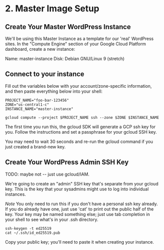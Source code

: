 # 2. Master Image Setup


## Create Your Master WordPress Instance

We'll be using this Master Instance as a template for our 'real' WordPress sites. In the "Compute Engine" section of your Google Cloud Platform dashboard, create a new instance:

Name: master-instance
Disk: Debian GNU/Linux 9 (stretch) 


## Connect to your instance

Fill out the variables below with your account/zone-specific information, and then paste everything below into your shell:

    PROJECT_NAME="foo-bar-123456"
    ZONE="us-central1-c"
    INSTANCE_NAME="master-instance"

    gcloud compute --project $PROJECT_NAME ssh --zone $ZONE $INSTANCE_NAME

The first time you run this, the gcloud SDK will generate a GCP ssh key for you. Follow the instructions and set a passphrase for your gcloud SSH key.

You may need to wait 30 seconds and re-run the gcloud command if you just created a brand-new key.













## Create Your WordPress Admin SSH Key
TODO: maybe not -- just use gcloud/IAM.

We're going to create an "admin" SSH key that's separate from your gcloud key. This is the key that your sysadmins might use to log into individual instances.

*Note* You only need to run this if you don't have a personal ssh key already. If you do already have one, just use 'cat' to print out the public half of the key. Your key may be named something else; just use tab completion in your shell to see what's in your .ssh directory.

    ssh-keygen -t ed25519
    cat ~/.ssh/id_ed25519.pub

Copy your public key; you'll need to paste it when creating your instance.



